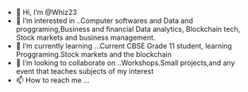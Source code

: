 - 👋 Hi, I’m @Whiz23
- 👀 I’m interested in ..Computer softwares and Data and proggraming,Business and financial Data analytics, Blockchain tech, Stock markets and business management.
- 🌱 I’m currently learning ...Current CBSE Grade 11 student, learning Proggraming.Stock markets and the blockchain
- 💞️ I’m looking to collaborate on ..Workshops.Small projects,and any event that teaches subjects of my interest
- 📫 How to reach me ...

<!---
Whiz23/Whiz23 is a ✨ special ✨ repository because its `README.md` (this file) appears on your GitHub profile.
You can click the Preview link to take a look at your changes.
--->
